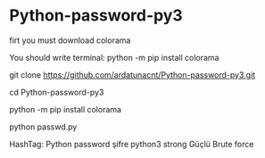 # Python-password-py3
firt you must download colorama

You should write terminal: python -m pip install colorama


git clone https://github.com/ardatunacnt/Python-password-py3.git

cd Python-password-py3

python -m pip install colorama

python passwd.py



HashTag:
Python 
password 
şifre 
python3 
strong 
Güçlü
Brute force 

